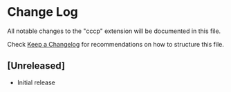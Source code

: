 # Change Log

All notable changes to the "cccp" extension will be documented in this file.

Check [Keep a Changelog](http://keepachangelog.com/) for recommendations on how to structure this file.

## [Unreleased]

- Initial release